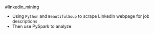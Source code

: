 #linkedin_mining
- Using `Python` and `BeautifulSoup` to scrape LinkedIn webpage for job descriptions
- Then use PySpark to analyze